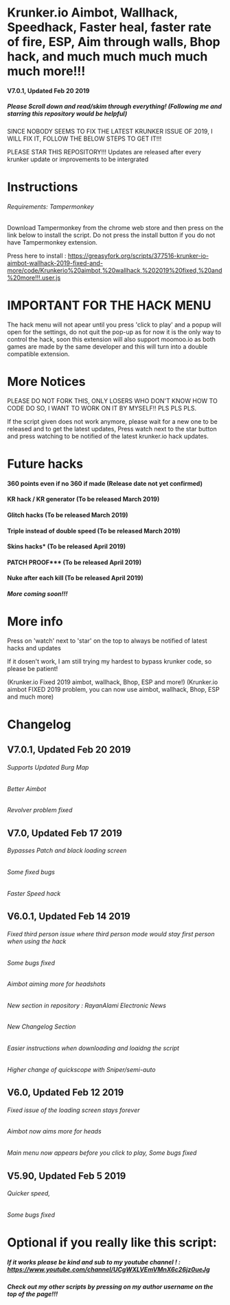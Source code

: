 # Krunker.io Aimbot, Wallhack, Speedhack, Faster heal, faster rate of fire, ESP, Aim through walls, Bhop hack, and much much much much much more!!! 

#### V7.0.1, Updated Feb 20 2019

##### Please Scroll down and read/skim through everything! (Following me and starring this repository would be helpful)

SINCE NOBODY SEEMS TO FIX THE LATEST KRUNKER ISSUE OF 2019, I WILL FIX IT, FOLLOW THE BELOW STEPS TO GET IT!!!

PLEASE STAR THIS REPOSITORY!!! Updates are released after every krunker update or improvements to be intergrated

# Instructions

###### Requirements: Tampermonkey
Download Tampermonkey from the chrome web store and then press on the link below to install the script.
Do not press the install button if you do not have Tampermonkey extension.

Press here to install : https://greasyfork.org/scripts/377516-krunker-io-aimbot-wallhack-2019-fixed-and-more/code/Krunkerio%20aimbot,%20wallhack,%202019%20fixed,%20and%20more!!!.user.js

# IMPORTANT FOR THE HACK MENU
The hack menu will not apear until you press 'click to play' and a popup will open for the settings, do not quit the pop-up as for now it is the only way to control the hack, soon this extension will also support moomoo.io as both games are made by the same developer and this will turn into a double compatible extension.

# More Notices
PLEASE DO NOT FORK THIS, ONLY LOSERS WHO DON'T KNOW HOW TO CODE DO SO, I WANT TO WORK ON IT BY MYSELF!! PLS PLS PLS.

If the script given does not work anymore, please wait for a new one to be released and to get the latest updates, Press watch next to the star button and press watching to be notified of the latest krunker.io hack updates.

# Future hacks
#### 360 points even if no 360 if made (Release date not yet confirmed)
#### KR hack / KR generator (To be released March 2019)
#### Glitch hacks (To be released March 2019)
#### Triple instead of double speed (To be released March 2019)
#### Skins hacks* (To be released April 2019)
#### PATCH PROOF*** (To be released April 2019)
#### Nuke after each kill (To be released April 2019)
##### More coming soon!!!


# More info
Press on 'watch' next to 'star' on the top to always be notified of latest hacks and updates

If it dosen't work, I am still trying my hardest to bypass krunker code, so please be patient!

(Krunker.io Fixed 2019 aimbot, wallhack, Bhop, ESP and more!)
(Krunker.io aimbot FIXED 2019 problem, you can now use aimbot, wallhack, Bhop, ESP and much more)


# Changelog
## V7.0.1, Updated Feb 20 2019
###### Supports Updated Burg Map
###### Better Aimbot
###### Revolver problem fixed

## V7.0, Updated Feb 17 2019
###### Bypasses Patch and black loading screen
###### Some fixed bugs
###### Faster Speed hack

## V6.0.1, Updated Feb 14 2019
###### Fixed third person issue where third person mode would stay first person when using the hack
###### Some bugs fixed
###### Aimbot aiming more for headshots
###### New section in repository : RayanAlami Electronic News
###### New Changelog Section
###### Easier instructions when downloading and loaidng the script
###### Higher change of quickscope with Sniper/semi-auto

## V6.0, Updated Feb 12 2019
###### Fixed issue of the loading screen stays forever
###### Aimbot now aims more for heads
###### Main menu now appears before you click to play, Some bugs fixed

## V5.90, Updated Feb 5 2019
###### Quicker speed, 
###### Some bugs fixed


# Optional if you really like this script:

##### If it works please be kind and sub to my youtube channel ! : https://www.youtube.com/channel/UCgWXLVEmVMnX6c26jz0ueJg
##### Check out my other scripts by pressing on my author username on the top of the page!!!
